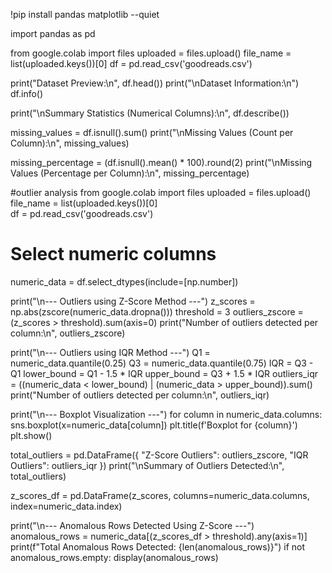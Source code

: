 !pip install pandas matplotlib --quiet


import pandas as pd

from google.colab import files
uploaded = files.upload()
file_name = list(uploaded.keys())[0]
df = pd.read_csv('goodreads.csv')


print("Dataset Preview:\n", df.head())
print("\nDataset Information:\n")
df.info()

print("\nSummary Statistics (Numerical Columns):\n", df.describe())


missing_values = df.isnull().sum()
print("\nMissing Values (Count per Column):\n", missing_values)

missing_percentage = (df.isnull().mean() * 100).round(2)
print("\nMissing Values (Percentage per Column):\n", missing_percentage)


#outlier analysis
from google.colab import files
uploaded = files.upload()  
file_name = list(uploaded.keys())[0]  
df = pd.read_csv('goodreads.csv')

# Select numeric columns
numeric_data = df.select_dtypes(include=[np.number])


print("\n--- Outliers using Z-Score Method ---")
z_scores = np.abs(zscore(numeric_data.dropna()))
threshold = 3
outliers_zscore = (z_scores > threshold).sum(axis=0)
print("Number of outliers detected per column:\n", outliers_zscore)

print("\n--- Outliers using IQR Method ---")
Q1 = numeric_data.quantile(0.25)
Q3 = numeric_data.quantile(0.75)
IQR = Q3 - Q1
lower_bound = Q1 - 1.5 * IQR
upper_bound = Q3 + 1.5 * IQR
outliers_iqr = ((numeric_data < lower_bound) | (numeric_data > upper_bound)).sum()
print("Number of outliers detected per column:\n", outliers_iqr)

print("\n--- Boxplot Visualization ---")
for column in numeric_data.columns:
    sns.boxplot(x=numeric_data[column])
    plt.title(f'Boxplot for {column}')
    plt.show()


total_outliers = pd.DataFrame({
    "Z-Score Outliers": outliers_zscore,
    "IQR Outliers": outliers_iqr
})
print("\nSummary of Outliers Detected:\n", total_outliers)

z_scores_df = pd.DataFrame(z_scores, columns=numeric_data.columns, index=numeric_data.index)

print("\n--- Anomalous Rows Detected Using Z-Score ---")
anomalous_rows = numeric_data[(z_scores_df > threshold).any(axis=1)]
print(f"Total Anomalous Rows Detected: {len(anomalous_rows)}")
if not anomalous_rows.empty:
    display(anomalous_rows)

